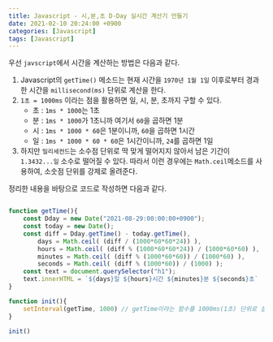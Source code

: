 ```yaml
---
title: Javascript - 시,분,초 D-Day 실시간 계산기 만들기
date: 2021-02-10 20:24:00 +0900
categories: [Javascript]
tags: [Javascript]
---
```


우선 `javscript`에서 시간을 계산하는 방법은 다음과 같다.

1. Javascript의 `getTime()` 메소드는 현재 시간을 `1970년 1월 1일` 이후로부터 경과한 시간을 `millisecond(ms)` 단위로 계산을 한다.
2. `1초 = 1000ms` 이라는 점을 활용하면 일, 시, 분, 초까지 구할 수 있다. 
   - 초 : `1ms * 1000`는 1초
   - 분 : `1ms * 1000`가 1초니까 여기서 `60`을 곱하면 1분
   - 시 : `1ms * 1000 * 60`은 1분이니까, `60`을 곱하면 1시간
   - 일 : `1ms * 1000 * 60 * 60`은 1시간이니까, `24`를 곱하면 1일
3. 하지만 `밀리세컨드`는 소수점 단위로 딱 맞게 떨어지지 않아서 남은 기간이 `1.3432...일` 소수로 떨어질 수 있다. 따라서 이런 경우에는 `Math.ceil`메소드를 사용하여, 소숫점 단위를 강제로 올려준다.

정리한 내용을 바탕으로 코드로 작성하면 다음과 같다.

```Javascript

function getTime(){
    const Dday = new Date("2021-08-29:00:00:00+0900");
    const today = new Date();
    const diff = Dday.getTime() - today.getTime(),
        days = Math.ceil( (diff / (1000*60*60*24)) ),
        hours = Math.ceil( (diff % (1000*60*60*24)) / (1000*60*60) ),
        minutes = Math.ceil( (diff % (1000*60*60)) / (1000*60) ),
        seconds = Math.ceil( (diff % (1000*60)) / (1000) );
    const text = document.querySelector("h1");
    text.innerHTML = `${days}일 ${hours}시간 ${minutes}분 ${seconds}초`
}

function init(){
    setInterval(getTime, 1000) // getTime이라는 함수를 1000ms(1초) 단위로 실행한다.
}

init()
```
